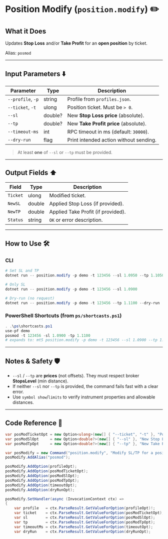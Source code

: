 # Position Modify (`position.modify`) ✏️

## What it Does

Updates **Stop Loss** and/or **Take Profit** for an **open position** by ticket.

Alias: `posmod`

---

## Input Parameters ⬇️

| Parameter         | Type    | Description                            |
| ----------------- | ------- | -------------------------------------- |
| `--profile`, `-p` | string  | Profile from `profiles.json`.          |
| `--ticket`, `-t`  | ulong   | Position ticket. Must be `> 0`.        |
| `--sl`            | double? | New **Stop Loss price** (absolute).    |
| `--tp`            | double? | New **Take Profit price** (absolute).  |
| `--timeout-ms`    | int     | RPC timeout in ms (default: `30000`).  |
| `--dry-run`       | flag    | Print intended action without sending. |

> At least **one** of `--sl` or `--tp` must be provided.

---

## Output Fields ⬆️

| Field    | Type   | Description                        |
| -------- | ------ | ---------------------------------- |
| `Ticket` | ulong  | Modified ticket.                   |
| `NewSL`  | double | Applied Stop Loss (if provided).   |
| `NewTP`  | double | Applied Take Profit (if provided). |
| `Status` | string | `OK` or error description.         |

---

## How to Use 🛠️

### CLI

```powershell
# Set SL and TP
dotnet run -- position.modify -p demo -t 123456 --sl 1.0950 --tp 1.1050

# Only SL
dotnet run -- position.modify -p demo -t 123456 --sl 1.0900

# Dry‑run (no request)
dotnet run -- position.modify -p demo -t 123456 --tp 1.1100 --dry-run
```

### PowerShell Shortcuts (from `ps/shortcasts.ps1`)

```powershell
. .\ps\shortcasts.ps1
use-pf demo
posmod -t 123456 -sl 1.0900 -tp 1.1100
# expands to: mt5 position.modify -p demo -t 123456 --sl 1.0900 --tp 1.1100 --timeout-ms 90000
```

---

## Notes & Safety 🛡️

* `--sl` / `--tp` are **prices** (not offsets). They must respect broker **StopsLevel** (min distance).
* If neither `--sl` nor `--tp` is provided, the command fails fast with a clear error.
* Use `symbol show`/`limits` to verify instrument properties and allowable distances.

---

## Code Reference 🧩

```csharp
var posModTicketOpt = new Option<ulong>(new[] { "--ticket", "-t" }, "Position ticket") { IsRequired = true };
var posModSlOpt     = new Option<double?>(new[] { "--sl" }, "New Stop Loss (price)");
var posModTpOpt     = new Option<double?>(new[] { "--tp" }, "New Take Profit (price)");

var posModify = new Command("position.modify", "Modify SL/TP for a position by ticket");
posModify.AddAlias("posmod");

posModify.AddOption(profileOpt);
posModify.AddOption(posModTicketOpt);
posModify.AddOption(posModSlOpt);
posModify.AddOption(posModTpOpt);
posModify.AddOption(timeoutOpt);
posModify.AddOption(dryRunOpt);

posModify.SetHandler(async (InvocationContext ctx) =>
{
    var profile   = ctx.ParseResult.GetValueForOption(profileOpt)!;
    var ticket    = ctx.ParseResult.GetValueForOption(posModTicketOpt);
    var sl        = ctx.ParseResult.GetValueForOption(posModSlOpt);
    var tp        = ctx.ParseResult.GetValueForOption(posModTpOpt);
    var timeoutMs = ctx.ParseResult.GetValueForOption(timeoutOpt);
    var dryRun    = ctx.ParseResult.GetValueForOption(dryRunOpt);
```
